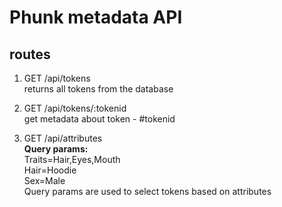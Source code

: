 # Phunk metadata API

## routes

1. GET /api/tokens <br>
   returns all tokens from the database

2. GET /api/tokens/:tokenid <br>
   get metadata about token - #tokenid <br>

3. GET /api/attributes <br>
   **Query params:**<br>
   Traits=Hair,Eyes,Mouth<br>
   Hair=Hoodie<br>
   Sex=Male<br>
   Query params are used to select tokens based on attributes
